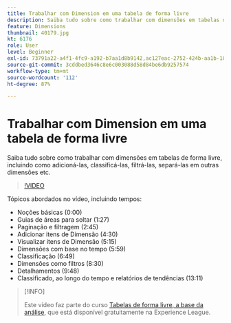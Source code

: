 ```yaml
---
title: Trabalhar com Dimension em uma tabela de forma livre
description: Saiba tudo sobre como trabalhar com dimensões em tabelas de forma livre, incluindo como adicioná-las, classificá-las, filtrá-las, separá-las em outras dimensões etc.
feature: Dimensions
thumbnail: 40179.jpg
kt: 6176
role: User
level: Beginner
exl-id: 73791a22-a4f1-4fc9-a192-b7aa1d8b9142,ac127eac-2752-424b-aa1b-18a9688d42db
source-git-commit: 3cddbed3646c8e6c003088d58d84be6db9257574
workflow-type: tm+mt
source-wordcount: '112'
ht-degree: 87%

---
```


# Trabalhar com Dimension em uma tabela de forma livre

Saiba tudo sobre como trabalhar com dimensões em tabelas de forma livre, incluindo como adicioná-las, classificá-las, filtrá-las, separá-las em outras dimensões etc.

>[!VIDEO](https://video.tv.adobe.com/v/40179/?quality=12&learn=on)

Tópicos abordados no vídeo, incluindo tempos:

* Noções básicas (0:00)
* Guias de áreas para soltar (1:27)
* Paginação e filtragem (2:45)
* Adicionar itens de Dimensão (4:30)
* Visualizar itens de Dimensão (5:15)
* Dimensões com base no tempo (5:59)
* Classificação (6:49)
* Dimensões como filtros (8:30)
* Detalhamentos (9:48)
* Classificado, ao longo do tempo e relatórios de tendências (13:11)

>[!INFO]
>
> Este vídeo faz parte do curso [Tabelas de forma livre, a base da análise](https://experienceleague.adobe.com/?recommended=Analytics-U-1-2020.3&amp;lang=pt-BR), que está disponível gratuitamente na Experience League.
